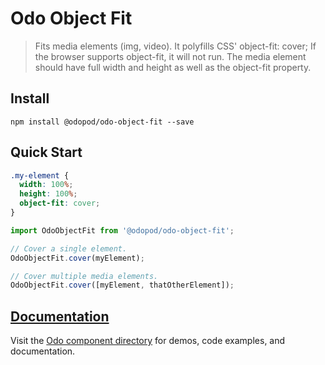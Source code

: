 # Odo Object Fit

> Fits media elements (img, video). It polyfills CSS' object-fit: cover; If the browser supports object-fit, it will not run. The media element should have full width and height as well as the object-fit property.

## Install

```shell
npm install @odopod/odo-object-fit --save
```

## Quick Start

```css
.my-element {
  width: 100%;
  height: 100%;
  object-fit: cover;
}
```

```js
import OdoObjectFit from '@odopod/odo-object-fit';

// Cover a single element.
OdoObjectFit.cover(myElement);

// Cover multiple media elements.
OdoObjectFit.cover([myElement, thatOtherElement]);
```

## [Documentation][permalink]

Visit the [Odo component directory][permalink] for demos, code examples, and documentation.

[permalink]: http://code.odopod.com/odo-object-fit/
